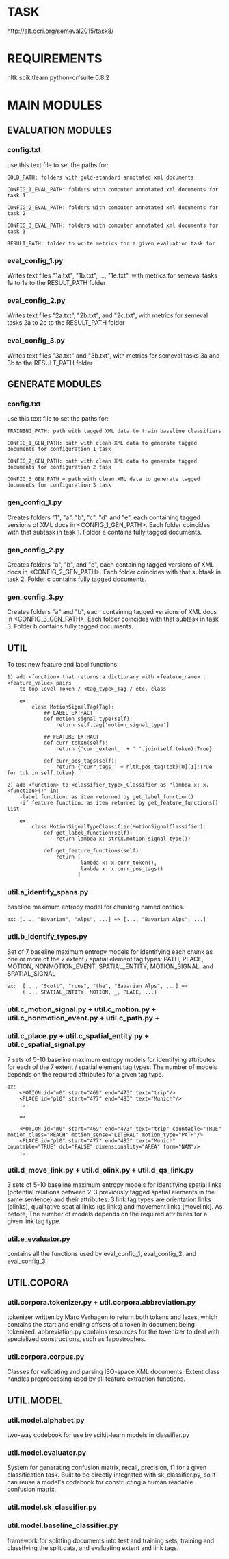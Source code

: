 # TASK
http://alt.qcri.org/semeval2015/task8/


# REQUIREMENTS

nltk
scikitlearn
python-crfsuite 0.8.2


# MAIN MODULES

## EVALUATION MODULES

### config.txt

use this text file to set the paths for:

	GOLD_PATH: folders with gold-standard annotated xml documents
	
	CONFIG_1_EVAL_PATH: folders with computer annotated xml documents for task 1
	
	CONFIG_2_EVAL_PATH: folders with computer annotated xml documents for task 2
	
	CONFIG_3_EVAL_PATH: folders with computer annotated xml documents for task 3

	RESULT_PATH: folder to write metrics for a given evaluation task for 	

### eval_config_1.py
	
Writes text files "1a.txt", "1b.txt", ..., "1e.txt", with metrics for semeval tasks 1a to 1e
to the RESULT_PATH folder

### eval_config_2.py

Writes text files "2a.txt", "2b.txt", and "2c.txt", with metrics for semeval tasks 2a to 2c
to the RESULT_PATH folder

### eval_config_3.py

Writes text files "3a.txt" and "3b.txt", with metrics for semeval tasks 3a and 3b
to the RESULT_PATH folder


## GENERATE MODULES

### config.txt

use this text file to set the paths for:

	TRAINING_PATH: path with tagged XML data to train baseline classifiers
	
	CONFIG_1_GEN_PATH: path with clean XML data to generate tagged documents for configuration 1 task

	CONFIG_2_GEN_PATH: path with clean XML data to generate tagged documents for configuration 2 task

	CONFIG_3_GEN_PATH = path with clean XML data to generate tagged documents for configuration 3 task

### gen_config_1.py

Creates folders "1", "a", "b", "c", "d" and "e", each containing tagged versions 
of XML docs in <CONFIG_1_GEN_PATH>. Each folder coincides with that subtask in task 1. 
Folder e contains fully tagged documents.

### gen_config_2.py

Creates folders "a", "b", and "c", each containing tagged versions 
of XML docs in <CONFIG_2_GEN_PATH>. Each folder coincides with that subtask in task 2. 
Folder c contains fully tagged documents.

### gen_config_3.py

Creates folders "a" and "b", each containing tagged versions 
of XML docs in <CONFIG_3_GEN_PATH>. Each folder coincides with that subtask in task 3. 
Folder b contains fully tagged documents.



## UTIL

To test new feature and label functions:

	1) add <function> that returns a dictionary with <feature_name> : <feature_value> pairs 
		to top level Token / <tag_type>_Tag / etc. class
		
		ex:
			class MotionSignalTag(Tag):
				## LABEL EXTRACT
				def motion_signal_type(self):
					return self.tag['motion_signal_type']

				## FEATURE EXTRACT
				def curr_token(self):
					return {'curr_extent_' + ' '.join(self.token):True}

				def curr_pos_tags(self):
					return {'curr_tags_' + nltk.pos_tag(tok)[0][1]:True for tok in self.token}
					
	2) add <function> to <classifier_type>_Classifier as "lambda x: x.<function>()" in:
		-label function: as item returned by get_label_function()
		-if feature function: as item returned by get_feature_functions() list

		ex:
			class MotionSignalTypeClassifier(MotionSignalClassifier):
				def get_label_function(self):
					return lambda x: str(x.motion_signal_type())

				def get_feature_functions(self):
					return [
							lambda x: x.curr_token(),
							lambda x: x.curr_pos_tags()
						   ]


### util.a_identify_spans.py 

baseline maximum entropy model for chunking named entities.

	ex: [..., "Bavarian", "Alps", ...] => [..., "Bavarian Alps", ...]

	
### util.b_identify_types.py 

Set of 7 baseline maximum entropy models for identifying each chunk as
one or more of the 7 extent / spatial element tag types: PATH, PLACE, MOTION, 
NONMOTION_EVENT, SPATIAL_ENTITY, MOTION_SIGNAL, and SPATIAL_SIGNAL

	ex:  [..., "Scott", "runs", "the", "Bavarian Alps", ...] =>
		 [..., SPATIAL_ENTITY, MOTION, _, PLACE, ...]



### util.c_motion_signal.py + util.c_motion.py + util.c_nonmotion_event.py + util.c_path.py +
### util.c_place.py + util.c_spatial_entity.py + util.c_spatial_signal.py

7 sets of 5-10 baseline maximum entropy models for identifying attributes 
for each of the 7 extent / spatial element tag types. 
The number of models depends on the required attributes for a given tag type.

	ex:
		<MOTION id="m0" start="469" end="473" text="trip"/>
		<PLACE id="pl0" start="477" end="483" text="Munich"/>
		...

		=>

		<MOTION id="m0" start="469" end="473" text="trip" countable="TRUE" motion_class="REACH" motion_sense="LITERAL" motion_type="PATH"/>
		<PLACE id="pl0" start="477" end="483" text="Munich" countable="TRUE" dcl="FALSE" dimensionality="AREA" form="NAM"/>
		...
		
### util.d_move_link.py + util.d_olink.py + util.d_qs_link.py
		
3 sets of 5-10 baseline maximum entropy models for identifying spatial links
(potential relations between 2-3 previously tagged spatial elements in the same sentence) 
and their attributes. 3 link tag types are orientation links (olinks), 
qualitative spatial links (qs links) and movement links (movelink).
As before, The number of models depends on the required attributes for a given link tag type.

### util.e_evaluator.py

contains all the functions used by eval_config_1, eval_config_2, and eval_config_3



## UTIL.COPORA

### util.corpora.tokenizer.py + util.corpora.abbreviation.py

tokenizer written by Marc Verhagen to return both tokens and lexes, which contains
the start and ending offsets of a token in document being tokenized.
abbreviation.py contains resources for the tokenizer to deal with specialized constructions,
such as 1apostrophes.

### util.corpora.corpus.py

Classes for validating and parsing ISO-space XML documents.
Extent class handles preprocessing used by all feature extraction functions.



## UTIL.MODEL

### util.model.alphabet.py

two-way codebook for use by scikit-learn models in classifier.py

### util.model.evaluator.py

System for generating confusion matrix, recall, precision, f1 for a given classification task.
Built to be directly integrated with sk_classifier.py, so it can reuse a model's codebook for 
constructing a human readable confusion matrix.

### util.model.sk_classifier.py


### util.model.baseline_classifier.py

framework for splitting documents into test and training sets,
training and classifying the split data, and evaluating extent and link tags.


###


